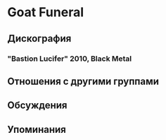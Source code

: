 # Goat Funeral



## Дискография

### "Bastion Lucifer" 2010, Black Metal




## Отношения с другими группами


## Обсуждения


## Упоминания

